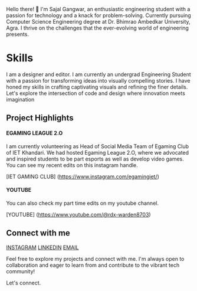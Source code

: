 Hello there! 👋 I'm Sajal Gangwar, an enthusiastic engineering student with a passion for technology and a knack for problem-solving. Currently pursuing Computer Science Engineering degree at Dr. Bhimrao Ambedkar University, Agra. I thrive on the challenges that the ever-evolving world of engineering presents.

# Skills
I am a designer and editor. I am currently an undergrad Engineering Student with a passion for transforming ideas into visually compelling stories.
I have honed my skills in crafting captivating visuals and refining the finer details.
Let's explore the intersection of code and design where innovation meets imagination

## Project Highlights

#### EGAMING LEAGUE 2.O
I am currently volunteering as Head of Social Media Team of Egaming Club of IET Khandari. We had hosted Egaming League 2.O, where we advocated and inspired students to 
be part esports as well as develop video games. You can see my recent edits on this instagram handle.

[IET GAMING CLUB] (https://www.instagram.com/egamingiet/)

#### YOUTUBE
You can also check my part time edits on my youtube channel.

[YOUTUBE] (https://www.youtube.com/@rdx-warden8703)

## Connect with me
[INSTAGRAM](https://www.instagram.com/btw_itz_sajall/) 
[LINKEDIN](https://www.linkedin.com/in/sajal-gangwar-9b572929b/)
[EMAIL](sajalgangwar2222@gmail.com)


Feel free to explore my projects and connect with me. I'm always open to collaboration and eager to learn from and contribute to the vibrant tech community!

Let's connect. 
